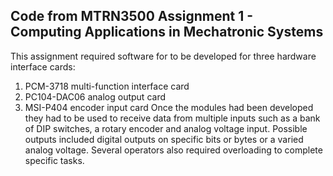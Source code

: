 ## Code from MTRN3500 Assignment 1 - Computing Applications in Mechatronic Systems

This assignment required software for to be developed for three hardware interface cards:
1. PCM-3718 multi-function interface card
2. PC104-DAC06 analog output card
3. MSI-P404 encoder input card
Once the modules had been developed they had to be used to receive data from multiple inputs such as a bank of DIP switches, a rotary encoder and analog voltage input. Possible outputs included digital outputs on specific bits or bytes or a varied analog voltage. Several operators also required overloading to complete specific tasks.
